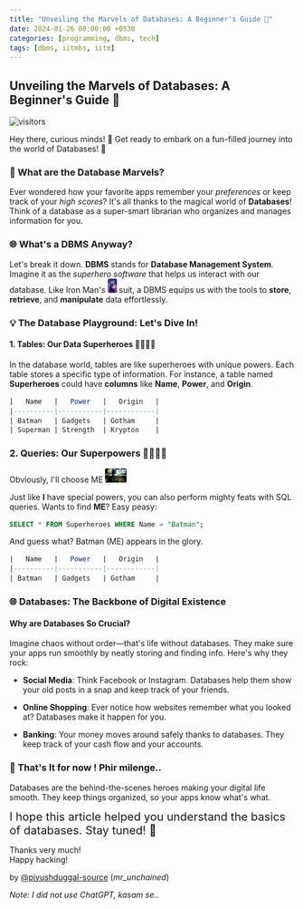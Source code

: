 ```yaml
---
title: "Unveiling the Marvels of Databases: A Beginner's Guide 🚀"
date: 2024-01-26 00:00:00 +0530
categories: [programming, dbms, tech]
tags: [dbms, iitmbs, iitm]
---
```


## Unveiling the Marvels of Databases: A Beginner's Guide 🚀
![visitors](https://visitor-badge.laobi.icu/badge?page_id=piyushduggal-source.marvels-of-databases)

Hey there, curious minds! 🌟 Get ready to embark on a fun-filled journey into the world of Databases! 🎉

### 🤔 What are the Database Marvels?

Ever wondered how your favorite apps remember your _preferences_ or keep track of your _high scores_?
It's all thanks to the magical world of **Databases**! Think of a database as a super-smart librarian
who organizes and manages information for you.

### 🌐 What's a DBMS Anyway?

Let's break it down. **DBMS** stands for **Database Management System**.
Imagine it as the _superhero software_ that helps us interact with our database.
Like <span class="font-mono">Iron Man's</span> <img src="/assets/img/ironman.jpeg" 
    alt="Iron Man" style="height: 25px; border-radius: 2px;">
suit, a DBMS equips us with the tools to **store**, **retrieve**, and **manipulate** data effortlessly.

### 💡 The Database Playground: Let's Dive In!

#### 1. Tables: Our Data Superheroes 🦸‍♂️🦸‍♀️

In the database world, tables are like superheroes with unique powers.
Each table stores a specific type of information. For instance, a table
named **Superheroes** could have **columns** like **Name**, **Power**, and **Origin**.

```sql
|   Name   |   Power   |   Origin   |
|----------|-----------|------------|
| Batman   | Gadgets   | Gotham     |
| Superman | Strength  | Krypton    |
```

### 2. Queries: Our Superpowers 🦸‍♂️🦸‍♀️

Obviously, I'll choose <span class="font-mono">ME</span> <img src="/assets/img/batman.jpeg" alt="Batman" style="height: 25px; border-radius: 2px;">

Just like **I** have special powers, you can also perform mighty feats with SQL queries. Wants to find **ME**? Easy peasy:

```sql
SELECT * FROM Superheroes WHERE Name = "Batman";
```
And guess what? Batman (ME) appears in the glory.

```sql
|   Name   |   Power   |   Origin   |
|----------|-----------|------------|
| Batman   | Gadgets   | Gotham     |
```

### 🌐 Databases: The Backbone of Digital Existence

#### Why are Databases So Crucial?
Imagine chaos without order—that's life without databases. They make sure your apps run smoothly by neatly storing and finding info. Here's why they rock:

- **Social Media**: Think Facebook or Instagram. Databases help them show your old posts in a snap and keep track of your friends.

- **Online Shopping**: Ever notice how websites remember what you looked at? Databases make it happen for you.

- **Banking**: Your money moves around safely thanks to databases. They keep track of your cash flow and your accounts.


### 🚀 That's It for now ! Phir milenge..

Databases are the behind-the-scenes heroes making your digital life smooth. They keep things organized, so your apps know what's what.

<div class="bg-blue-100" style="font-size: 20px">
  I hope this article helped you understand the basics of databases. Stay tuned! 🚀
</div>

Thanks very much! <br/>
Happy hacking!

by [@piyushduggal-source](https://github.com/piyushduggal-source) (_mr_unchained_)

_Note: I did not use ChatGPT, kasam se.._



